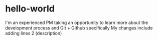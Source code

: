 # hello-world
I'm an experienced PM taking an opportunity to learn more about the development process and Git + Github specifically
My changes include adding lines 2 (description)

